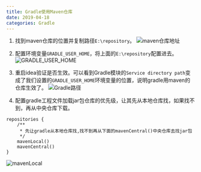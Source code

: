 ```yaml
---
title: Gradle使用Maven仓库
date: 2019-04-18
categories: Gradle
---
```


1. 找到maven仓库的位置并复制路径`E:\repository`。
![maven仓库地址](https://upload-images.jianshu.io/upload_images/292448-0499af45d4755a24.png?imageMogr2/auto-orient/strip%7CimageView2/2/w/1240)

2. 配置环境变量`GRADLE_USER_HOME`，将上面的`E:\repository`配置进去。
![GRADLE_USER_HOME](https://upload-images.jianshu.io/upload_images/292448-527c40a6998faee2.png?imageMogr2/auto-orient/strip%7CimageView2/2/w/1240)

3. 重启idea验证是否生效。可以看到Gradle模块的`Service directory path`变成了我们设置的`GRADLE_USER_HOME`环境变量的位置，说明gradle用maven的仓库生效了。
![Gradle路径](https://upload-images.jianshu.io/upload_images/292448-5a0cbca8f75c5155.png?imageMogr2/auto-orient/strip%7CimageView2/2/w/1240)

4. 配置gradle工程文件加载jar包仓库的优先级，让其先从本地仓库找，如果找不到，再从中央仓库下载。
```
repositories {
    /**
     * 先让gradle从本地仓库找,找不到再从下面的mavenCentral()中央仓库去找jar包
     */
    mavenLocal()
    mavenCentral()
}
```
![mavenLocal](https://upload-images.jianshu.io/upload_images/292448-4077d3f60f28b985.png?imageMogr2/auto-orient/strip%7CimageView2/2/w/1240)
